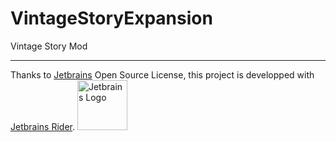 # VintageStoryExpansion
Vintage Story Mod

-------------------------------

Thanks to [Jetbrains](https://www.jetbrains.com/?from=https://github.com/Unreal852/VintageStoryExpansion) Open Source License, this project is developped with [Jetbrains Rider](https://www.jetbrains.com/rider/).
<img src="https://i.imgur.com/GWgD5Cq.png" alt="Jetbrains Logo" width="80" height="80">
